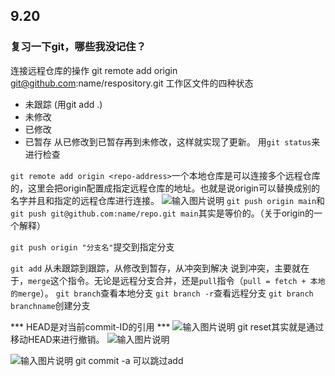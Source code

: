 ## 9.20
### 复习一下git，哪些我没记住？
连接远程仓库的操作
git remote add origin git@github.com:name/respository.git
工作区文件的四种状态
- 未跟踪 (用git add .)
- 未修改
- 已修改
- 已暂存
从已修改到已暂存再到未修改，这样就实现了更新。
用`git status`来进行检查

`git remote add origin <repo-address>`一个本地仓库是可以连接多个远程仓库的，这里会把origin配置成指定远程仓库的地址。也就是说origin可以替换成别的名字并且和指定的远程仓库进行连接。
![输入图片说明](/imgs/2023-09-20/rpZWYFtQmWvmZkpd.png)
`git push origin main`和`git push git@github.com:name/repo.git main`其实是等价的。（关于origin的一个解释）

`git push origin "分支名"`提交到指定分支


`git add` 从未跟踪到跟踪，从修改到暂存，从冲突到解决
说到冲突，主要就在于，`merge`这个指令。无论是远程分支合并，还是`pull`指令（`pull = fetch + 本地的merge`）。
`git branch`查看本地分支
`git branch -r`查看远程分支
`git branch branchname`创建分支

*** HEAD是对当前commit-ID的引用 ***
![输入图片说明](/imgs/2023-09-20/awQhFK47o61oyf2E.png)
git reset其实就是通过移动HEAD来进行撤销。
![输入图片说明](/imgs/2023-09-21/6tGjm4MqNYguhK5H.png)

![输入图片说明](/imgs/2023-09-21/BWgdOCca4wRWkvss.png)
git commit -a 可以跳过add
<!--stackedit_data:
eyJoaXN0b3J5IjpbLTE1NjgxNjkzODEsMjAyMjA3OTI2Miw1Mz
IxNjM2MDMsMTUzMDM4NTY1MSwxMTE5OTkwNTg5LC0zMzUzMDMy
OTksLTcyMTI0NTQ5OCwxOTg3OTMzOTMwLC04MDc3MDE4NTQsLT
E1MjEwMDM4MzJdfQ==
-->